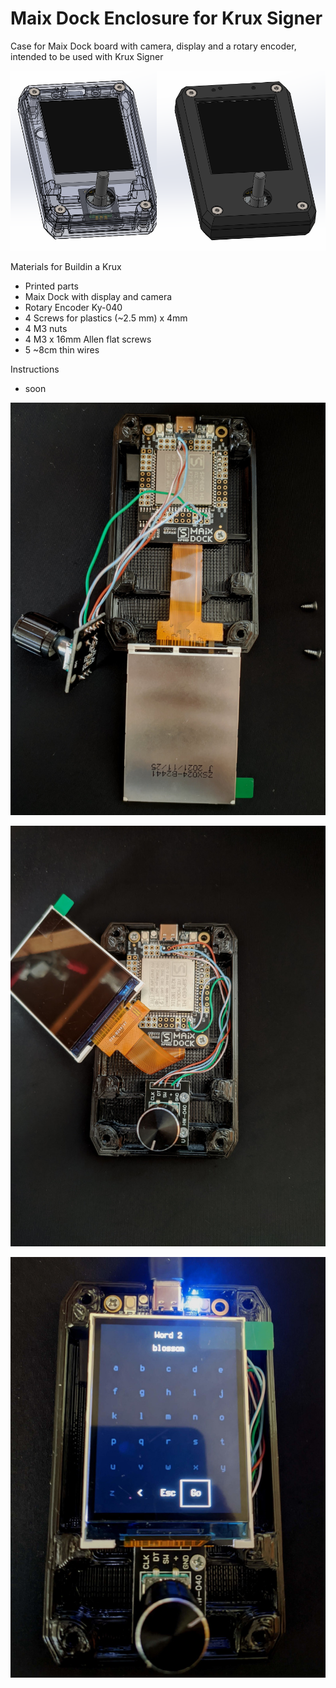 # Maix Dock Enclosure for Krux Signer
Case for Maix Dock board with camera, display and a rotary encoder, intended to be used with Krux Signer

![plot](./Images/render.png)

Materials for Buildin a Krux 
- Printed parts
- Maix Dock with display and camera
- Rotary Encoder Ky-040
- 4 Screws for plastics (~2.5 mm) x 4mm 
- 4 M3 nuts
- 4 M3 x 16mm Allen flat screws
- 5 ~8cm thin wires

Instructions

- soon

![plot](./Images/1_board_assembled.jpg)

![plot](./Images/2_encoder_assembled.jpg)

![plot](./Images/3_display_assembled.jpeg)
